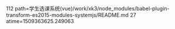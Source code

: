 112 path=学生选课系统(vue)/work/xk3/node_modules/babel-plugin-transform-es2015-modules-systemjs/README.md
27 atime=1509363625.249063
